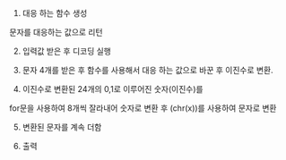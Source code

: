 1) 대응 하는 함수 생성

문자를 대응하는 값으로 리턴

2) 입력값 받은 후 디코딩 실행

3) 문자 4개를 받은 후 함수를 사용해서 대응 하는 값으로 바꾼 후 이진수로 변환.

4) 이진수로 변환된 24개의 0,1로 이루어진 숫자(이진수)를 

for문을 사용하여 8개씩 잘라내어 숫자로 변환 후  (chr(x))를 사용하여 문자로 변환

5) 변환된 문자를 계속 더함

6) 출력 